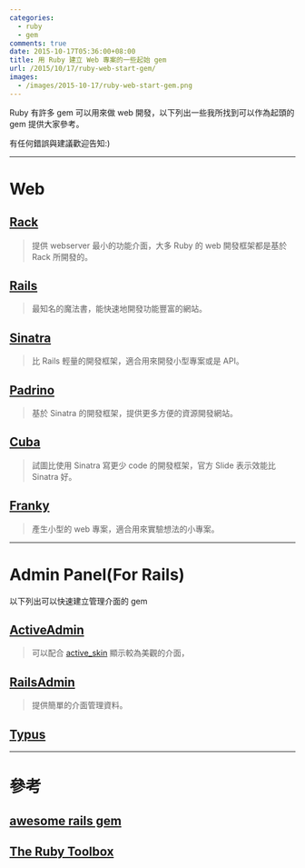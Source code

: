 ```yaml
---
categories:
  - ruby
  - gem
comments: true
date: 2015-10-17T05:36:00+08:00
title: 用 Ruby 建立 Web 專案的一些起始 gem
url: /2015/10/17/ruby-web-start-gem/
images:
  - /images/2015-10-17/ruby-web-start-gem.png
---
```


Ruby 有許多 gem 可以用來做 web 開發，以下列出一些我所找到可以作為起頭的 gem 提供大家參考。

有任何錯誤與建議歡迎告知:)

----

# Web

## [Rack](http://rack.github.io)

> 提供 webserver 最小的功能介面，大多 Ruby 的 web 開發框架都是基於 Rack 所開發的。

## [Rails](http://rubyonrails.org)

> 最知名的魔法書，能快速地開發功能豐富的網站。

## [Sinatra](http://www.sinatrarb.com)

> 比 Rails 輕量的開發框架，適合用來開發小型專案或是 API。

## [Padrino](http://www.padrinorb.com)

> 基於 Sinatra 的開發框架，提供更多方便的資源開發網站。

## [Cuba](http://cuba.is)

> 試圖比使用 Sinatra 寫更少 code 的開發框架，官方 Slide 表示效能比 Sinatra 好。

## [Franky](https://github.com/adlerhsieh/franky)

> 產生小型的 web 專案，適合用來實驗想法的小專案。

<!--more-->

----

# Admin Panel(For Rails)

以下列出可以快速建立管理介面的 gem

## [ActiveAdmin](http://activeadmin.info/)

> 可以配合 [active_skin](https://github.com/rstgroup/active_skin) 顯示較為美觀的介面，

## [RailsAdmin](https://github.com/sferik/rails_admin)

> 提供簡單的介面管理資料。

## [Typus](https://github.com/typus/typus)

----

# 參考

## [awesome rails gem](https://github.com/hothero/awesome-rails-gem)

## [The Ruby Toolbox](https://www.ruby-toolbox.com)
